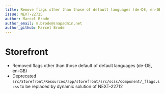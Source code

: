 ```yaml
---
title: Remove flags other than those of default languages (de-DE, en-GB)
issue: NEXT-22725
author: Marcel Brode
author_email: m.brode@snapadmin.net
author_github: Marcel Brode
---
```

# Storefront
* Removed flags other than those default of default languages (de-DE, en-GB)
* Deprecated `src/Storefront/Resources/app/storefront/src/scss/component/_flags.scss` to be replaced by dynamic solution of NEXT-22712
